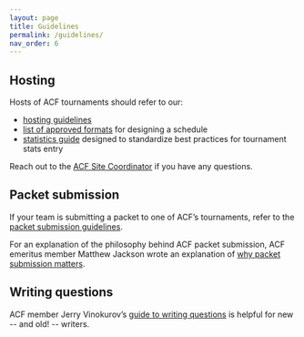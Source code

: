 ```yaml
---
layout: page
title: Guidelines
permalink: /guidelines/
nav_order: 6
---
```


## Hosting
Hosts of ACF tournaments should refer to our:

- [hosting guidelines](/hosting-guidelines)
- [list of approved formats](/formats) for designing a schedule
- [statistics guide](/stats-guide) designed to standardize best practices for tournament stats entry

Reach out to the [ACF Site Coordinator](mailto:hosting@acf-quizbowl.com) if you have any questions.

## Packet submission
If your team is submitting a packet to one of ACF’s tournaments, refer to the [packet submission guidelines](/packet-submission-guidelines).

For an explanation of the philosophy behind ACF packet submission, ACF emeritus member Matthew Jackson wrote an explanation of [why packet submission matters](/why-packet-submission).

## Writing questions
ACF member Jerry Vinokurov’s [guide to writing questions](/jerry-guide) is helpful for new -- and old! -- writers.
